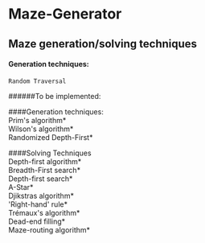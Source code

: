 # Maze-Generator
## Maze generation/solving techniques  
  
#### Generation techniques:  
	Random Traversal  
  
  
######To be implemented:  
  
####Generation techniques:  
	Prim's algorithm*  
	Wilson's algorithm*  
	Randomized Depth-First*  
  
####Solving Techniques  
	Depth-first algorithm*  
	Breadth-First search*  
	Depth-first search*  
	A-Star*  
	Djikstras algorithm*  
	'Right-hand' rule*  
	Trémaux's algorithm*  
	Dead-end filling*  
	Maze-routing algorithm*  
  